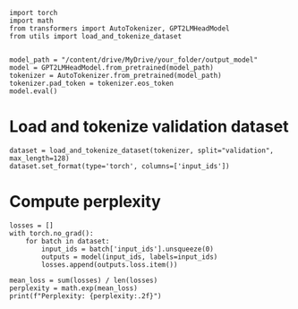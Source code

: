     import torch
    import math
    from transformers import AutoTokenizer, GPT2LMHeadModel
    from utils import load_and_tokenize_dataset
    
    
    model_path = "/content/drive/MyDrive/your_folder/output_model"
    model = GPT2LMHeadModel.from_pretrained(model_path)
    tokenizer = AutoTokenizer.from_pretrained(model_path)
    tokenizer.pad_token = tokenizer.eos_token
    model.eval()

# Load and tokenize validation dataset
    dataset = load_and_tokenize_dataset(tokenizer, split="validation", max_length=128)
    dataset.set_format(type='torch', columns=['input_ids'])

# Compute perplexity
    losses = []
    with torch.no_grad():
        for batch in dataset:
            input_ids = batch['input_ids'].unsqueeze(0)
            outputs = model(input_ids, labels=input_ids)
            losses.append(outputs.loss.item())
    
    mean_loss = sum(losses) / len(losses)
    perplexity = math.exp(mean_loss)
    print(f"Perplexity: {perplexity:.2f}")
